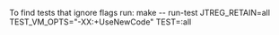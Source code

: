 To find tests that ignore flags run:
make -- run-test JTREG_RETAIN=all TEST_VM_OPTS="-XX:+UseNewCode" TEST=:all